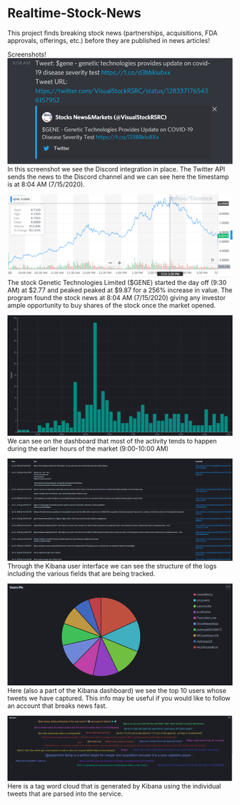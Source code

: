 # Realtime-Stock-News
This project finds breaking stock news (partnerships, acquisitions, FDA approvals, offerings, etc.) before they are published in news articles!

Screenshots!
![alt text](https://github.com/asumesh15/Realtime-Stock-News/blob/master/gene.PNG)
In this screenshot we see the Discord integration in place. The Twitter API sends the news to the Discord channel and we can see here the timestamp is at 8:04 AM (7/15/2020).

![alt text](https://github.com/asumesh15/Realtime-Stock-News/blob/master/geneChart.PNG)
The stock Genetic Technologies Limited ($GENE) started the day off (9:30 AM) at $2.77 and peaked peaked at $9.87 for a 256% increase in value. The program found the stock news at 8:04 AM (7/15/2020) giving any investor ample opportunity to buy shares of the stock once the market opened. 

![alt text](https://github.com/asumesh15/Realtime-Stock-News/blob/master/activity.PNG)
We can see on the dashboard that most of the activity tends to happen during the earlier hours of the market (9:00-10:00 AM)

![alt text](https://github.com/asumesh15/Realtime-Stock-News/blob/master/logs.PNG)
Through the Kibana user interface we can see the structure of the logs including the various fields that are being tracked. 

![alt text](https://github.com/asumesh15/Realtime-Stock-News/blob/master/usersPie.PNG)
Here (also a part of the Kibana dashboard) we see the top 10 users whose tweets we have captured. This info may be useful if you would like to follow an account that breaks news fast. 

![alt text](https://github.com/asumesh15/Realtime-Stock-News/blob/master/tagCloud.PNG)
Here is a tag word cloud that is generated by Kibana using the individual tweets that are parsed into the service. 
